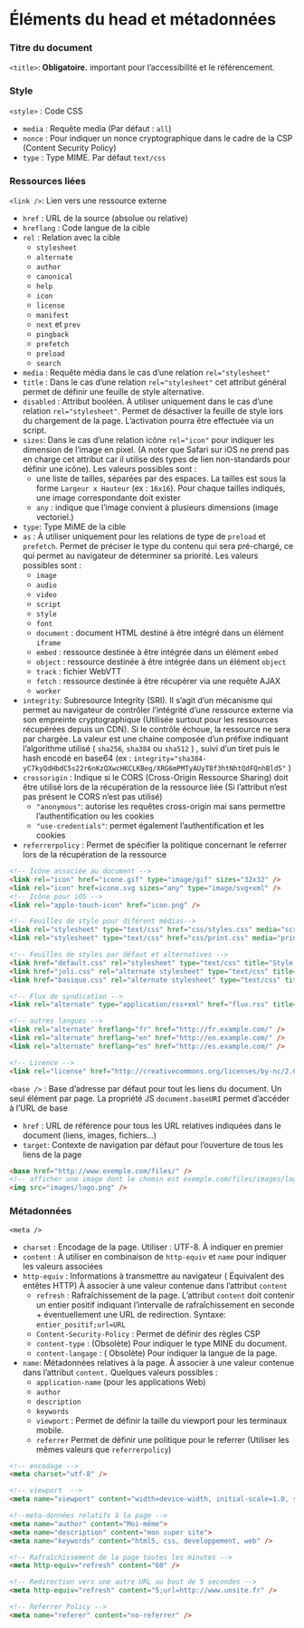 # Éléments du head et métadonnées

### Titre du document

`<title>`: **Obligatoire.** important pour l’accessibilité et le référencement.

### Style

`<style>` : Code CSS

- `media` : Requête media (Par défaut : `all`)
- `nonce` : Pour indiquer un nonce cryptographique dans le cadre de la CSP (Content Security Policy)
- `type` : Type MIME. Par défaut `text/css`

### Ressources liées

`<link />`: Lien vers une ressource externe

- `href` : URL de la source (absolue ou relative)
- `hreflang` : Code langue de la cible
- `rel` : Relation avec la cible
	- `stylesheet`
	- `alternate`
	- `author`
	- `canonical`
	- `help`
	- `icon`
	- `license`
	- `manifest`
	- `next` et `prev`
	- `pingback`
	- `prefetch`
	- `preload`
	- `search`
- `media` : Requête média dans le cas d’une relation `rel="stylesheet"`
- `title` : Dans le cas d’une relation `rel="stylesheet"` cet attribut général permet de définir une feuille de style alternative.
- `disabled` : Attribut booléen. À utiliser uniquement dans le cas d’une relation `rel="stylesheet"`. Permet de désactiver la feuille de style lors du chargement de la page. L’activation pourra être effectuée via un script.
- `sizes`: Dans le cas d’une relation icône `rel="icon"` pour indiquer les dimension de l’image en pixel. (A noter que Safari sur iOS ne prend pas en charge cet attribut car il utilise des types de lien non-standards pour définir une icône). Les valeurs possibles sont :
	- une liste de tailles, séparées par des espaces. La tailles est sous la forme `Largeur x Hauteur` (ex : `16x16`). Pour chaque tailles indiqués, une image correspondante doit exister
	- `any` : indique que l’image convient à plusieurs dimensions (image vectoriel.)
- `type`: Type MiME de la cible
- `as` : À utiliser uniquement pour les relations de type de `preload` et `prefetch`. Permet de préciser le type du contenu qui sera pré-chargé, ce qui permet au navigateur de déterminer sa priorité. Les valeurs possibles sont :
	- `image`
	- `audio`
	- `video`
	- `script`
	- `style`
	- `font`
	- `document` : document HTML destiné à être intégré dans un élément `iframe`
	- `embed` : ressource destinée à être intégrée dans un élément `embed`
	- `object` : ressource destinée à être intégrée dans un élément `object`
	- `track` : fichier WebVTT
	- `fetch` : ressource destinée à être récupérer via une requête AJAX
	- `worker`
- `integrity`: Subresource Integrity (SRI). Il s’agit d’un mécanisme qui permet au navigateur de contrôler l’intégrité d’une ressource externe via son empreinte cryptographique (Utilisée surtout pour les ressources récupérées depuis un CDN). Si le contrôle échoue, la ressource ne sera par chargée. La valeur est une chaine composée d’un préfixe indiquant l’algorithme utilisé ( `sha256`, `sha384` ou `sha512` ) , suivi d’un tiret puis le hash encodé en base64 (ex : `integrity="sha384-yC7kyQdHbdC5s22r6nKzQXwcHKCLKBeg/XRG6mPMTyAUyT8f3htNhtQdFQnhBld5"` )
- `crossorigin` : Indique si le CORS (Cross-Origin Ressource Sharing) doit être utilisé lors de la récupération de la ressource liée (Si l’attribut n’est pas présent le CORS n’est pas utilisé)
	- `"anonymous"`: autorise les requêtes cross-origin mai sans permettre l’authentification ou les cookies
	- `"use-credentials"`: permet également l’authentification et les cookies
- `referrerpolicy` : Permet de spécifier la politique concernant le referrer lors de la récupération de la ressource

```html
<!-- Icône associée au document -->
<link rel="icon" href="icone.gif" type="image/gif" sizes="32x32" />
<link rel="icon" href=icone.svg sizes="any" type="image/svg+xml" />
<!-- Icône pour iOS -->
<link rel="apple-touch-icon" href="icon.png" />

<!-- Feuilles de style pour diférent médias-->
<link rel="stylesheet" type="text/css" href="css/styles.css" media="screen" />
<link rel="stylesheet" type="text/css" href="css/print.css" media="print" />

<!-- Feuilles de styles par défaut et alternatives -->
<link href="default.css" rel="stylesheet" type="text/css" title="Style par défaut" />
<link href="joli.css" rel="alternate stylesheet" type="text/css" title="Joli" />
<link href="basique.css" rel="alternate stylesheet" type="text/css" title="Basique" />

<!-- Flux de syndication -->
<link rel="alternate" type="application/rss+xml" href="flux.rss" title="Actualités" />

<!-- autres langues -->
<link rel="alternate" hreflang="fr" href="http://fr.example.com/" />
<link rel="alternate" hreflang="en" href="http://en.example.com/" />
<link rel="alternate" hreflang="es" href="http://es.example.com/" />

<!-- Licence -->
<link rel="license" href="http://creativecommons.org/licenses/by-nc/2.0/fr/" />
```

`<base />` : Base d’adresse par défaut pour tout les liens du document. Un seul élément par page. La propriété JS `document.baseURI` permet d’accéder à l’URL de base

- `href` : URL de référence pour tous les URL relatives indiquées dans le document (liens, images, fichiers…)
- `target`: Contexte de navigation par défaut pour l’ouverture de tous les liens de la page

```html
<base href="http://www.exemple.com/files/" />
<!-- afficher une image dont le chemin est exemple.com/files/images/logo.png -->
<img src="images/logo.png" />
```

### Métadonnées

`<meta />`

- `charset` : Encodage de la page. Utiliser : UTF-8. À indiquer en premier
- `content` : À utiliser en combinaison de `http-equiv` et `name` pour indiquer les valeurs associées
- `http-equiv` : Informations à transmettre au navigateur ( Équivalent des entêtes HTTP) À associer à une valeur contenue dans l’attribut `content`
	- `refresh` : Rafraîchissement de la page. L’attribut `content` doit contenir un entier positif indiquant l’intervalle de rafraîchissement en seconde + éventuellement une URL de redirection. Syntaxe: `entier_positif;url=URL`
	- `Content-Security-Policy` : Permet de définir des règles CSP
	- `content-type` : (Obsolète) Pour indiquer le type MINE du document.
	- `content-langage` : ( Obsolète) Pour indiquer la langue de la page.
- `name`: Métadonnées relatives à la page. À associer à une valeur contenue dans l’attribut `content.` Quelques valeurs possibles :
	- `application-name` (pour les applications Web)
	- `author`
	- `description`
	- `keywords`
	- `viewport` : Permet de définir la taille du viewport pour les terminaux mobile.
	- `referrer` Permet de définir une politique pour le referrer (Utiliser les mêmes valeurs que `referrerpolicy`)

```html
<!-- encodage -->
<meta charset="utf-8" />

<!-- viewport  -->
<meta name="viewport" content="width=device-width, initial-scale=1.0, shrink-to-fit=no"  />

<!--meta-données relatifs à la page -->
<meta name="author" content="Moi-même">
<meta name="description" content="mon super site">
<meta name="keywords" content="html5, css, developpement, web" />

<!-- Rafraîchissement de la page toutes les minutes -->
<meta http-equiv="refresh" content="60" />

<!-- Redirection vers une autre URL au bout de 5 secondes -->
<meta http-equiv="refresh" content="5;url=http://www.unsite.fr" />

<!-- Referrer Policy -->
<meta name="referer" content="no-referrer" />
```
